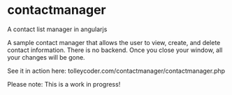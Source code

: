 # contactmanager
A contact list manager in angularjs

A sample contact manager that allows the user to view, create, and delete contact information.
There is no backend.  Once you close your window, all your changes will be gone.

See it in action here: 
tolleycoder.com/contactmanager/contactmanager.php

Please note: This is a work in progress!
